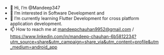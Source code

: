 - 👋 Hi, I’m @Mandeep347
- 👀 I’m interested in Software Development and 
- 🌱 I’m currently learning Flutter Development for cross platform application development.
- 📫 How to reach me at mandeepchauhan9952@gmail.com / https://www.linkedin.com/in/mandeep-chauhan-6b5812234?utm_source=share&utm_campaign=share_via&utm_content=profile&utm_medium=android_app

<!---
Mandeep347/Mandeep347 is a ✨ special ✨ repository because its `README.md` (this file) appears on your GitHub profile.
You can click the Preview link to take a look at your changes.
--->
